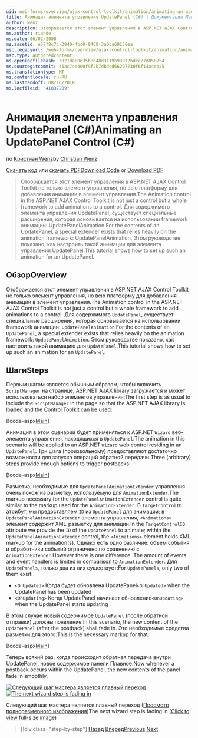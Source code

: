 ```yaml
---
uid: web-forms/overview/ajax-control-toolkit/animation/animating-an-updatepanel-control-cs
title: Анимация элемента управления UpdatePanel (C#) | Документация Майкрософт
author: wenz
description: Отображается этот элемент управления в ASP.NET AJAX Control Toolkit не только элемент управления, но всю платформу для добавления анимации в элемент управления. Для содержимого...
ms.author: riande
ms.date: 06/02/2008
ms.assetid: e57f8c7c-3940-4bc0-9468-3a0ca69158ea
msc.legacyurl: /web-forms/overview/ajax-control-toolkit/animation/animating-an-updatepanel-control-cs
msc.type: authoredcontent
ms.openlocfilehash: 3021da80635b8648d3119b939f2bdee77d858754
ms.sourcegitcommit: 45ac74e400f9f2b7dbded66297730f6f14a4eb25
ms.translationtype: MT
ms.contentlocale: ru-RU
ms.lasthandoff: 08/16/2018
ms.locfileid: "41837209"
---
```

<a name="animating-an-updatepanel-control-c"></a><span data-ttu-id="fb2f8-104">Анимация элемента управления UpdatePanel (C#)</span><span class="sxs-lookup"><span data-stu-id="fb2f8-104">Animating an UpdatePanel Control (C#)</span></span>
====================
<span data-ttu-id="fb2f8-105">по [Кристиан Wenz](https://github.com/wenz)</span><span class="sxs-lookup"><span data-stu-id="fb2f8-105">by [Christian Wenz](https://github.com/wenz)</span></span>

<span data-ttu-id="fb2f8-106">[Скачать код](http://download.microsoft.com/download/9/3/f/93f8daea-bebd-4821-833b-95205389c7d0/UpdatePanelAnimation1.cs.zip) или [скачать PDF](http://download.microsoft.com/download/b/6/a/b6ae89ee-df69-4c87-9bfb-ad1eb2b23373/updatepanelanimation1CS.pdf)</span><span class="sxs-lookup"><span data-stu-id="fb2f8-106">[Download Code](http://download.microsoft.com/download/9/3/f/93f8daea-bebd-4821-833b-95205389c7d0/UpdatePanelAnimation1.cs.zip) or [Download PDF](http://download.microsoft.com/download/b/6/a/b6ae89ee-df69-4c87-9bfb-ad1eb2b23373/updatepanelanimation1CS.pdf)</span></span>

> <span data-ttu-id="fb2f8-107">Отображается этот элемент управления в ASP.NET AJAX Control Toolkit не только элемент управления, но всю платформу для добавления анимации в элемент управления.</span><span class="sxs-lookup"><span data-stu-id="fb2f8-107">The Animation control in the ASP.NET AJAX Control Toolkit is not just a control but a whole framework to add animations to a control.</span></span> <span data-ttu-id="fb2f8-108">Для содержимого элемента управления UpdatePanel, существует специальные расширения, которая основывается на использовании framework анимации: UpdatePanelAnimation.</span><span class="sxs-lookup"><span data-stu-id="fb2f8-108">For the contents of an UpdatePanel, a special extender exists that relies heavily on the animation framework: UpdatePanelAnimation.</span></span> <span data-ttu-id="fb2f8-109">Этом руководстве показано, как настроить такой анимации для элемента управления UpdatePanel.</span><span class="sxs-lookup"><span data-stu-id="fb2f8-109">This tutorial shows how to set up such an animation for an UpdatePanel.</span></span>


## <a name="overview"></a><span data-ttu-id="fb2f8-110">Обзор</span><span class="sxs-lookup"><span data-stu-id="fb2f8-110">Overview</span></span>

<span data-ttu-id="fb2f8-111">Отображается этот элемент управления в ASP.NET AJAX Control Toolkit не только элемент управления, но всю платформу для добавления анимации в элемент управления.</span><span class="sxs-lookup"><span data-stu-id="fb2f8-111">The Animation control in the ASP.NET AJAX Control Toolkit is not just a control but a whole framework to add animations to a control.</span></span> <span data-ttu-id="fb2f8-112">Для содержимого `UpdatePanel`, существует специальные расширения, которая основывается на использовании framework анимации: `UpdatePanelAnimation`.</span><span class="sxs-lookup"><span data-stu-id="fb2f8-112">For the contents of an `UpdatePanel`, a special extender exists that relies heavily on the animation framework: `UpdatePanelAnimation`.</span></span> <span data-ttu-id="fb2f8-113">Этом руководстве показано, как настроить такой анимацию для `UpdatePanel`.</span><span class="sxs-lookup"><span data-stu-id="fb2f8-113">This tutorial shows how to set up such an animation for an `UpdatePanel`.</span></span>

## <a name="steps"></a><span data-ttu-id="fb2f8-114">Шаги</span><span class="sxs-lookup"><span data-stu-id="fb2f8-114">Steps</span></span>

<span data-ttu-id="fb2f8-115">Первым шагом является обычным образом, чтобы включить `ScriptManager` на странице, ASP.NET AJAX library загружается и может использоваться набор элементов управления:</span><span class="sxs-lookup"><span data-stu-id="fb2f8-115">The first step is as usual to include the `ScriptManager` in the page so that the ASP.NET AJAX library is loaded and the Control Toolkit can be used:</span></span>

[!code-aspx[Main](animating-an-updatepanel-control-cs/samples/sample1.aspx)]

<span data-ttu-id="fb2f8-116">Анимация в этом сценарии будет применяться к ASP.NET `Wizard` веб-элемента управления, находящихся в `UpdatePanel`.</span><span class="sxs-lookup"><span data-stu-id="fb2f8-116">The animation in this scenario will be applied to an ASP.NET `Wizard` web control residing in an `UpdatePanel`.</span></span> <span data-ttu-id="fb2f8-117">Три шага (произвольному) предоставляют достаточно возможности для запуска операций обратной передачи.</span><span class="sxs-lookup"><span data-stu-id="fb2f8-117">Three (arbitrary) steps provide enough options to trigger postbacks:</span></span>

[!code-aspx[Main](animating-an-updatepanel-control-cs/samples/sample2.aspx)]

<span data-ttu-id="fb2f8-118">Разметка, необходимые для `UpdatePanelAnimationExtender` управления очень похож на разметку, используемую для `AnimationExtender`.</span><span class="sxs-lookup"><span data-stu-id="fb2f8-118">The markup necessary for the `UpdatePanelAnimationExtender` control is quite similar to the markup used for the `AnimationExtender`.</span></span> <span data-ttu-id="fb2f8-119">В `TargetControlID` атрибут, мы предоставляем `ID` из `UpdatePanel` для анимации; в `UpdatePanelAnimationExtender` элемента управления, `<Animations>` элемент содержит XML-разметку для анимации.</span><span class="sxs-lookup"><span data-stu-id="fb2f8-119">In the `TargetControlID` attribute we provide the `ID` of the `UpdatePanel` to animate; within the `UpdatePanelAnimationExtender` control, the `<Animations>` element holds XML markup for the animation(s).</span></span> <span data-ttu-id="fb2f8-120">Однако есть одно различие: объем события и обработчики событий ограничено по сравнению с `AnimationExtender`.</span><span class="sxs-lookup"><span data-stu-id="fb2f8-120">However there is one difference: The amount of events and event handlers is limited in comparison to `AnimationExtender`.</span></span> <span data-ttu-id="fb2f8-121">Для `UpdatePanels`, только два из них существует:</span><span class="sxs-lookup"><span data-stu-id="fb2f8-121">For `UpdatePanels`, only two of them exist:</span></span>

- <span data-ttu-id="fb2f8-122">`<OnUpdated>` Когда будет обновлена UpdatePanel</span><span class="sxs-lookup"><span data-stu-id="fb2f8-122">`<OnUpdated>` when the UpdatePanel has been updated</span></span>
- <span data-ttu-id="fb2f8-123">`<OnUpdating>` Когда UpdatePanel начинает обновление</span><span class="sxs-lookup"><span data-stu-id="fb2f8-123">`<OnUpdating>` when the UpdatePanel starts updating</span></span>

<span data-ttu-id="fb2f8-124">В этом случае новый содержимое `UpdatePanel` (после обратной отправки) должны появление.</span><span class="sxs-lookup"><span data-stu-id="fb2f8-124">In this scenario, the new content of the `UpdatePanel` (after the postback) shall fade in.</span></span> <span data-ttu-id="fb2f8-125">Это необходимые средства разметки для этого:</span><span class="sxs-lookup"><span data-stu-id="fb2f8-125">This is the necessary markup for that:</span></span>

[!code-aspx[Main](animating-an-updatepanel-control-cs/samples/sample3.aspx)]

<span data-ttu-id="fb2f8-126">Теперь всякий раз, когда происходит обратная передача внутри UpdatePanel, новое содержимое панели Плавное.</span><span class="sxs-lookup"><span data-stu-id="fb2f8-126">Now whenever a postback occurs within the UpdatePanel, the new contents of the panel fade in smoothly.</span></span>


<span data-ttu-id="fb2f8-127">[![Следующий шаг мастера является плавный переход](animating-an-updatepanel-control-cs/_static/image2.png)](animating-an-updatepanel-control-cs/_static/image1.png)</span><span class="sxs-lookup"><span data-stu-id="fb2f8-127">[![The next wizard step is fading in](animating-an-updatepanel-control-cs/_static/image2.png)](animating-an-updatepanel-control-cs/_static/image1.png)</span></span>

<span data-ttu-id="fb2f8-128">Следующий шаг мастера является плавный переход ([Просмотр полноразмерного изображения](animating-an-updatepanel-control-cs/_static/image3.png))</span><span class="sxs-lookup"><span data-stu-id="fb2f8-128">The next wizard step is fading in ([Click to view full-size image](animating-an-updatepanel-control-cs/_static/image3.png))</span></span>

> [!div class="step-by-step"]
> <span data-ttu-id="fb2f8-129">[Назад](changing-an-animation-using-client-side-code-cs.md)
> [Вперед](dynamically-controlling-updatepanel-animations-cs.md)</span><span class="sxs-lookup"><span data-stu-id="fb2f8-129">[Previous](changing-an-animation-using-client-side-code-cs.md)
[Next](dynamically-controlling-updatepanel-animations-cs.md)</span></span>
